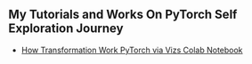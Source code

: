 ## My Tutorials and Works On PyTorch Self Exploration Journey

- [How Transformation Work PyTorch via Vizs Colab Notebook](https://colab.research.google.com/drive/1iDwVOoVBkuljUadRSCChs33iNtbrI6Wv)
